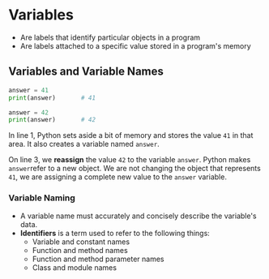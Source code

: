 # Variables

- Are labels that identify particular objects in a program
- Are labels attached to a specific value stored in a program's memory

## Variables and Variable Names

```python
answer = 41
print(answer)       # 41

answer = 42
print(answer)       # 42
```

In line 1, Python sets aside a bit of memory and stores the value `41` in that area. It also creates a variable named `answer`.

On line 3, we **reassign** the value `42` to the variable `answer`. Python makes `answer`refer to a new object. We are not changing the object that represents `41`, we are assigning a complete new value to the `answer` variable.

### Variable Naming

- A variable name must accurately and concisely describe the variable's data.
- **Identifiers** is a term used to refer to the following things:
	- Variable and constant names
	- Function and method names
	- Function and method parameter names
	- Class and module names
